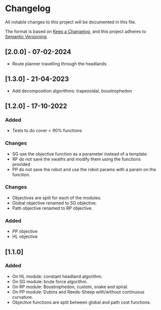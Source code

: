 # Changelog
All notable changes to this project will be documented in this file.

The format is based on [Keep a Changelog](https://keepachangelog.com/en/1.0.0/),
and this project adheres to [Semantic Versioning](https://semver.org/spec/v2.0.0.html).

## [2.0.0] - 07-02-2024

- Route planner travelling through the headlands

## [1.3.0] - 21-04-2023

- Add decomposition algorithms: trapezoidal, boustrophedon
  


## [1.2.0] - 17-10-2022
### Added
- Tests to do cover < 90% functions

### Changes
- SG use the objective function as a parameter instead of a template.
- RP do not save the swaths and modify them using the functions provided
- PP do not save the robot and use the robot params with a param on the function.

### Changes
- Objectives are split for each of the modules.
- Global objective renamed to SG objective.
- Path objective renamed to RP objective.

### Added
- PP objective
- HL objective




## [1.1.0]
### Added
- On HL module: constant headland algorithm.
- On SG module: brute force algorithm.
- On RP module: Boustrophedon, custom, snake and spiral.
- On PP module: Dubins and Reeds-Sheep with/without continuous curvature.
- Objective functions are split between global and path cost functions.














